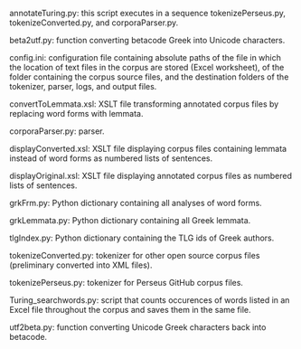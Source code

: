 annotateTuring.py: this script executes in a sequence tokenizePerseus.py, tokenizeConverted.py, and corporaParser.py.

beta2utf.py: function converting betacode Greek into Unicode characters.

config.ini: configuration file containing absolute paths of the file in which the location of text files in the corpus are stored (Excel worksheet), of the folder containing the corpus source files, and the destination folders of the tokenizer, parser, logs, and output files.

convertToLemmata.xsl: XSLT file transforming annotated corpus files by replacing word forms with lemmata.

corporaParser.py: parser.

displayConverted.xsl: XSLT file displaying corpus files containing lemmata instead of word forms as numbered lists of sentences.

displayOriginal.xsl: XSLT file displaying annotated corpus files as numbered lists of sentences.

grkFrm.py: Python dictionary containing all analyses of word forms.

grkLemmata.py: Python dictionary containing all Greek lemmata.

tlgIndex.py: Python dictionary containing the TLG ids of Greek authors.

tokenizeConverted.py: tokenizer for other open source corpus files (preliminary converted into XML files).

tokenizePerseus.py: tokenizer for Perseus GitHub corpus files.

Turing_searchwords.py: script that counts occurences of words listed in an Excel file throughout the corpus and saves them in the same file.

utf2beta.py: function converting Unicode Greek characters back into betacode.
